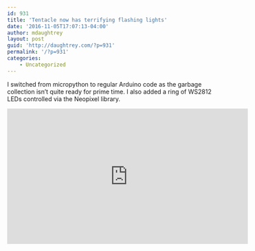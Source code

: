 ```yaml
---
id: 931
title: 'Tentacle now has terrifying flashing lights'
date: '2016-11-05T17:07:13-04:00'
author: mdaughtrey
layout: post
guid: 'http://daughtrey.com/?p=931'
permalink: '/?p=931'
categories:
    - Uncategorized
---
```


I switched from micropython to regular Arduino code as the garbage collection isn’t quite ready for prime time. I also added a ring of WS2812 LEDs controlled via the Neopixel library.  
<iframe allowfullscreen="" frameborder="0" height="315" loading="lazy" src="https://www.youtube.com/embed/nvv6Ule2fkg" width="560"></iframe>